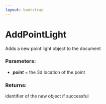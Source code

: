```yaml
---
layout: bootstrap
---
```


# AddPointLight

Adds a new point light object to the document
          

### Parameters:

- ***point*** = the 3d location of the point
        

### Returns:


identifier of the new object if successful
        


